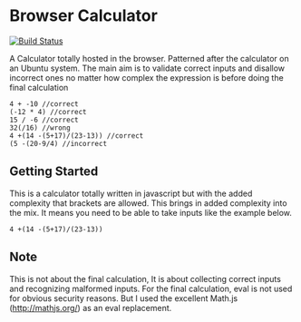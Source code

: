 # Browser Calculator
[![Build Status](https://travis-ci.org/topeomot2/browser-calculator.svg?branch=master)](https://travis-ci.org/topeomot2/browser-calculator)

A Calculator totally hosted in the browser. Patterned after the calculator on an
Ubuntu system. The main aim is to validate correct inputs and disallow incorrect ones
no matter how complex the expression is before doing the final calculation

```
4 + -10 //correct
(-12 * 4) //correct
15 / -6 //correct
32(/16) //wrong
4 +(14 -(5+17)/(23-13)) //correct
(5 -(20-9/4) //incorrect
```

## Getting Started

This is a calculator totally written in javascript but with the added complexity 
that brackets are allowed. This brings in added complexity into the mix. It means
you need to be able to take inputs like the example below.

```
4 +(14 -(5+17)/(23-13))
```
## Note

This is not about the final calculation, It is about collecting correct inputs and recognizing malformed inputs. For the final calculation, eval is not used for obvious security reasons. But I used the excellent Math.js (http://mathjs.org/) as 
an eval replacement.